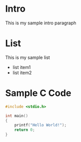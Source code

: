 # Intro

This is my sample intro paragraph

# List

This is my sample list
* list item1
* list item2

# Sample C Code

```C
#include <stdio.h>

int main()
{
	printf("Hello World!");
	return 0;
}
```
